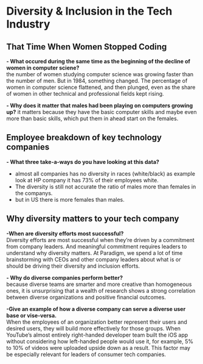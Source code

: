 # Diversity & Inclusion in the Tech Industry

## That Time When Women Stopped Coding

**- What occured during the same time as the beginning of the decline of women in computer sciene?**  
the number of women studying computer science was growing faster than the number of men. But in 1984, something changed. The percentage of women in computer science flattened, and then plunged, even as the share of women in other technical and professional fields kept rising.

**- Why does it matter that males had been playing on computers growing up?**
it matters because they have the basic computer skills and maybe even more than basic skills, which put them in ahead start on the females.  



## Employee breakdown of key technology companies


**- What three take-a-ways do you have looking at this data?**
* almost all companies has no diversity  in races (white/black) as example look at HP company it has 73% of their employees white.
* The diversity is still not accurate the ratio of males more than females in the companys.
* but in US there is more females than males.


## Why diversity matters to your tech company

**-When are diversity efforts most successful?**  
Diversity efforts are most successful when they’re driven by a commitment from company leaders. And meaningful commitment requires leaders to understand why diversity matters. At Paradigm, we spend a lot of time brainstorming with CEOs and other company leaders about what is or should be driving their diversity and inclusion efforts.


**- Why do diverse companies perform better?**  
because diverse teams are smarter and more creative than homogeneous ones, it is unsurprising that a wealth of research shows a strong correlation between diverse organizations and positive financial outcomes.


**-Give an example of how a diverse company can serve a diverse user base or vise-versa.**  
When the employees of an organization better represent their users and desired users, they will build more effectively for those groups. When YouTube’s almost entirely right-handed developer team built the iOS app without considering how left-handed people would use it, for example, 5% to 10% of videos were uploaded upside down as a result. This factor may be especially relevant for leaders of consumer tech companies.

